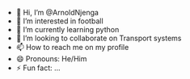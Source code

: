 - 👋 Hi, I’m @ArnoldNjenga
- 👀 I’m interested in football
- 🌱 I’m currently learning python
- 💞️ I’m looking to collaborate on Transport systems
- 📫 How to reach me on my profile
- 😄 Pronouns: He/Him
- ⚡ Fun fact: ...

